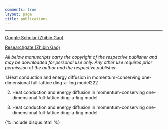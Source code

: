 ```yaml
---
comments: true
layout: page
title: publications
---
```

---
[Google Scholar (Zhibin Gao)](https://scholar.google.com.sg/citations?user=LN4AinsAAAAJ&hl=en)

[Researchgate (Zhibin Gao)](https://www.researchgate.net/profile/Zhibin_Gao2)

*All below manuscripts carry the copyright of the respective publisher and may be 
downloaded for personal use only. Any other use requires prior permission of the 
author and the respective publisher.*

1.Heat conduction and energy diffusion in momentum-conserving one-dimensional full-lattice ding-a-ling model222

2. Heat conduction and energy diffusion in momentum-conserving one-dimensional 
   full-lattice ding-a-ling model

3. Heat conduction and energy diffusion in momentum-conserving one-dimensional 
   full-lattice ding-a-ling model



   
 




{% include disqus.html %}

